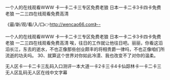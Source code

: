 一个人的在线观看WWW
卡一卡二卡三专区免费老狼
日本一卡二卡3卡四卡免费老狼
一二三四在线观看免费高清


《最/新/观/看/入/口👉http://wencao66.com》--

一个人的在线观看WWW
卡一卡二卡三专区免费老狼
日本一卡二卡3卡四卡免费老狼
一二三四在线观看免费高清
唉，往日的工作就让他往日吧。丽丽，你看这滔滔长江，东去的逝水，不也正像那些创业颇丰的将相贵爵一律吗，不也正像咱们所流逝的功夫吗。
	30、就算这个世界对你如此冷漠、我也改变不了对你的温柔。





无人区卡一卡二卡三乱码入口测评一本大道一卡2卡三卡4卡仙踪林卡一卡二卡三无人区乱码无人区在线中文字幕
